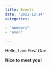 ```yaml
---
title: Events
date: '2021-12-14'
categories:

- "numbers"
- "even"

---
```


Hello, I am _Post One._

**Nice to meet you!**